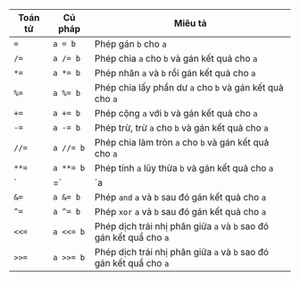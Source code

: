 
| Toán tử | Cú pháp | Miêu tả |
|---------|----------|--------|
| `=` | `a = b` | Phép gán `b` cho `a` |
| `/=` | `a /= b` | Phép chia `a` cho `b` và gán kết quả cho `a` |
| `*=` | `a *= b` | Phép nhân `a` và `b` rồi gán kết quả cho `a` |
| `%=` | `a %= b` | Phép chia lấy phần dư `a` cho `b` và gán kết quả cho `a` |
| `+=` | `a += b` | Phép cộng `a` với `b` và gán kết quả cho `a` |
| `-=` | `a -= b` | Phép trừ, trừ `a` cho `b` và gán kết quả cho `a` |
| `//=` | `a //= b` | Phép chia làm tròn `a` cho `b` và gán kết quả cho `a` |
| `**=` | `a **= b` | Phép tính `a` lũy thừa `b` và gán kết quả cho `a` |
| `|=` | `a |= b` | Phép `or` `a` và `b` sau đó gán kết quả cho `a` |
| `&=` | `a &= b` | Phép `and` `a` và `b` sau đó gán kết quả cho `a` |
| `^=` | `a ^= b` | Phép `xor` `a` và `b` sau đó gán kết quả cho `a` |
| `<<=` | `a <<= b` | Phép dịch trái nhị phân giữa `a` và `b` sao đó gán kết quẩ cho `a` |
| `>>=` | `a >>= b` | Phép dịch trái nhị phân giữa `a` và `b` sao đó gán kết quẩ cho `a` |
